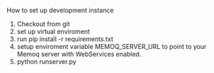 
How to set up development instance

1. Checkout from git
2. set up virtual enviroment
3. run pip install -r requirements.txt
4. setup enviroment variable MEMOQ_SERVER_URL to point to your Memoq server with WebServices enabled.
5. python runserver.py

